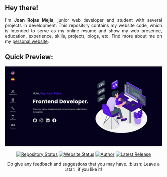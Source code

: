 ## Hey there!

<p align="justify">I'm <strong>Joan Rojas Mejia</strong>, junior web developer and student with several projects in development. This repository contains my website code, which is intended to serve as my online resume and show my web presence, education, experience, skills, projects, blogs, etc. Find more about me on my  <a href="https://joanrojasmejia.github.io/Portfolio_website/" target="_blank" >personal website</a>.</p>

## Quick Preview:
![Joan Rojas Portfolio Website](https://github.com/JoanRojasMejia/Portfolio_website/blob/master/img/Screenshot.jpg)

<div align="center">
  
[![Repository Status](https://img.shields.io/badge/Repository%20Status-Maintained-0b6e4f)](https://joanrojasmejia.github.io/Portfolio_website/)
[![Website Status](https://img.shields.io/badge/Website%20Status-Online-00a676)](https://joanrojasmejia.github.io/Portfolio_website/)
[![Author](https://img.shields.io/badge/Author-Joan%20Rojas-3d348b)](https://joanrojasmejia.github.io/Portfolio_website/)
[![Latest Release](https://img.shields.io/badge/Latest%20Release-7%20July%2C%202021-648de5)](https://joanrojasmejia.github.io/Portfolio_website/)

</div>

<p align="center">Do give any feedback and suggestions that you may have. :blush: Leave a :star: &nbsp;if you like it!</p>
